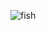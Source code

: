 ![fish](https://github.com/kliancombs/AnglerQuest/assets/122405557/3a4152a2-cd5b-4ba1-a247-ab1666027003)

